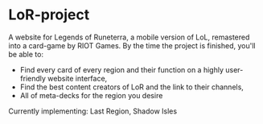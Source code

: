 # LoR-project

A website for Legends of Runeterra, a mobile version of LoL, remastered into a card-game by RIOT Games.
By the time the project is finished, you'll be able to:
  - Find every card of every region and their function on a highly user-friendly website interface,
  - Find the best content creators of LoR and the link to their channels,
  - All of meta-decks for the region you desire
  
 Currently implementing: Last Region, Shadow Isles
